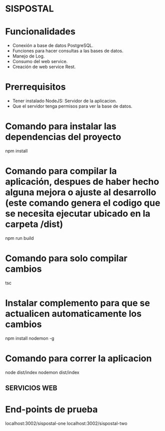 # SISPOSTAL


# Funcionalidades
- Conexión a base de datos PostgreSQL.
- Funciones para hacer consultas a las bases de datos.
- Manejo de Log.
- Consumo del web service.
- Creación de web service Rest.

# Prerrequisitos
- Tener instalado NodeJS: Servidor de la aplicacion.
- Que el servidor tenga permisos para ver la base de datos.

# Comando para instalar las dependencias del proyecto
npm install

# Comando para compilar la aplicación, despues de haber hecho alguna mejora o ajuste al desarrollo (este comando genera el codigo que se necesita ejecutar ubicado en la carpeta /dist)
npm run build

# Comando para solo compilar cambios
tsc

# Instalar complemento para que se actualicen automaticamente los cambios
npm install nodemon -g

# Comando para correr la aplicacion
node dist/index
nodemon dist/index


## SERVICIOS WEB

# End-points de prueba
localhost:3002/sispostal-one
localhost:3002/sispostal-two